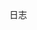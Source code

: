 <!--
 * @Description:
 * @Author: hy
 * @Date: 2021-11-30 16:38:08
 * @LastEditors: hy
 * @LastEditTime: 2021-11-30 16:40:31
-->
日志